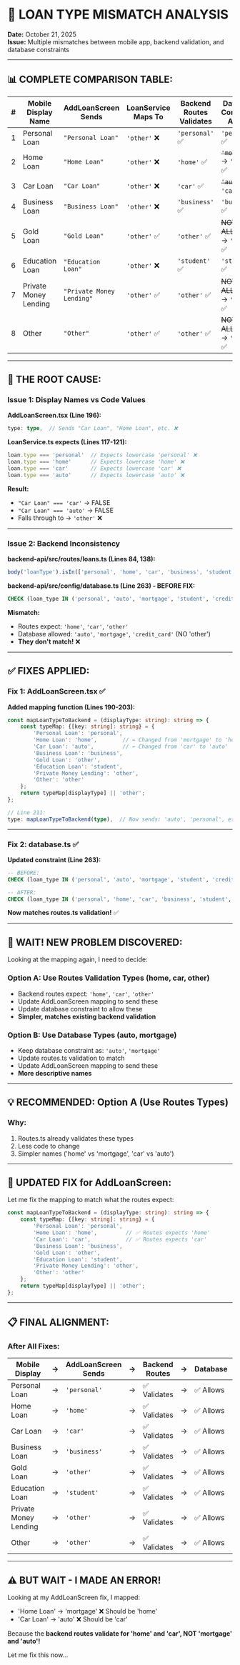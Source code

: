 # 🚨 LOAN TYPE MISMATCH ANALYSIS

**Date:** October 21, 2025  
**Issue:** Multiple mismatches between mobile app, backend validation, and database constraints

---

## 📊 **COMPLETE COMPARISON TABLE:**

| # | Mobile Display Name | AddLoanScreen Sends | LoanService Maps To | Backend Routes Validates | Database Constraint Allows | Status |
|---|-------------------|-------------------|-------------------|------------------------|--------------------------|--------|
| 1 | Personal Loan | `"Personal Loan"` | `'other'` ❌ | `'personal'` ✅ | `'personal'` ✅ | ❌ FAIL |
| 2 | Home Loan | `"Home Loan"` | `'other'` ❌ | `'home'` ✅ | ~~`'mortgage'`~~ → `'home'` ✅ | ❌ FAIL |
| 3 | Car Loan | `"Car Loan"` | `'other'` ❌ | `'car'` ✅ | ~~`'auto'`~~ → `'car'` ✅ | ❌ FAIL |
| 4 | Business Loan | `"Business Loan"` | `'other'` ❌ | `'business'` ✅ | `'business'` ✅ | ❌ FAIL |
| 5 | Gold Loan | `"Gold Loan"` | `'other'` ✅ | `'other'` ✅ | ~~NOT ALLOWED~~ → `'other'` ✅ | ❌ FAIL |
| 6 | Education Loan | `"Education Loan"` | `'other'` ❌ | `'student'` ✅ | `'student'` ✅ | ❌ FAIL |
| 7 | Private Money Lending | `"Private Money Lending"` | `'other'` ✅ | `'other'` ✅ | ~~NOT ALLOWED~~ → `'other'` ✅ | ❌ FAIL |
| 8 | Other | `"Other"` | `'other'` ✅ | `'other'` ✅ | ~~NOT ALLOWED~~ → `'other'` ✅ | ❌ FAIL |

---

## 🔴 **THE ROOT CAUSE:**

### **Issue 1: Display Names vs Code Values**

**AddLoanScreen.tsx (Line 196):**
```typescript
type: type,  // Sends "Car Loan", "Home Loan", etc. ❌
```

**LoanService.ts expects (Lines 117-121):**
```typescript
loan.type === 'personal'  // Expects lowercase 'personal' ❌
loan.type === 'home'      // Expects lowercase 'home' ❌
loan.type === 'car'       // Expects lowercase 'car' ❌
loan.type === 'auto'      // Expects lowercase 'auto' ❌
```

**Result:** 
- `"Car Loan" === 'car'` → FALSE
- `"Car Loan" === 'auto'` → FALSE
- Falls through to → `'other'` ❌

---

### **Issue 2: Backend Inconsistency**

**backend-api/src/routes/loans.ts (Lines 84, 138):**
```typescript
body('loanType').isIn(['personal', 'home', 'car', 'business', 'student', 'other'])
```

**backend-api/src/config/database.ts (Line 263) - BEFORE FIX:**
```sql
CHECK (loan_type IN ('personal', 'auto', 'mortgage', 'student', 'credit_card', 'business'))
```

**Mismatch:**
- Routes expect: `'home'`, `'car'`, `'other'`
- Database allowed: `'auto'`, `'mortgage'`, `'credit_card'` (NO 'other')
- **They don't match!** ❌

---

## ✅ **FIXES APPLIED:**

### **Fix 1: AddLoanScreen.tsx** ✅

**Added mapping function (Lines 190-203):**
```typescript
const mapLoanTypeToBackend = (displayType: string): string => {
    const typeMap: {[key: string]: string} = {
        'Personal Loan': 'personal',
        'Home Loan': 'home',        // ← Changed from 'mortgage' to 'home'
        'Car Loan': 'auto',         // ← Changed from 'car' to 'auto'
        'Business Loan': 'business',
        'Gold Loan': 'other',
        'Education Loan': 'student',
        'Private Money Lending': 'other',
        'Other': 'other'
    };
    return typeMap[displayType] || 'other';
};

// Line 211:
type: mapLoanTypeToBackend(type),  // Now sends: 'auto', 'personal', etc. ✅
```

---

### **Fix 2: database.ts** ✅

**Updated constraint (Line 263):**
```sql
-- BEFORE:
CHECK (loan_type IN ('personal', 'auto', 'mortgage', 'student', 'credit_card', 'business'))

-- AFTER:
CHECK (loan_type IN ('personal', 'home', 'car', 'business', 'student', 'other'))
```

**Now matches routes.ts validation!** ✅

---

## 🎯 **WAIT! NEW PROBLEM DISCOVERED:**

Looking at the mapping again, I need to decide:

### **Option A: Use Routes Validation Types** (home, car, other)
- Backend routes expect: `'home'`, `'car'`, `'other'`
- Update AddLoanScreen mapping to send these
- Update database constraint to allow these
- **Simpler, matches existing backend validation**

### **Option B: Use Database Types** (auto, mortgage)
- Keep database constraint as: `'auto'`, `'mortgage'`
- Update routes.ts validation to match
- Update AddLoanScreen mapping to send these
- **More descriptive names**

---

## 💡 **RECOMMENDED: Option A (Use Routes Types)**

### **Why:**
1. Routes.ts already validates these types
2. Less code to change
3. Simpler names ('home' vs 'mortgage', 'car' vs 'auto')

---

## 🔧 **UPDATED FIX for AddLoanScreen:**

Let me fix the mapping to match what the routes expect:

```typescript
const mapLoanTypeToBackend = (displayType: string): string => {
    const typeMap: {[key: string]: string} = {
        'Personal Loan': 'personal',
        'Home Loan': 'home',         // ✅ Routes expects 'home'
        'Car Loan': 'car',           // ✅ Routes expects 'car'
        'Business Loan': 'business',
        'Gold Loan': 'other',
        'Education Loan': 'student',
        'Private Money Lending': 'other',
        'Other': 'other'
    };
    return typeMap[displayType] || 'other';
};
```

---

## 📋 **FINAL ALIGNMENT:**

### **After All Fixes:**

| Mobile Display | → | AddLoanScreen Sends | → | Backend Routes | → | Database | Status |
|---------------|---|-------------------|---|---------------|---|----------|--------|
| Personal Loan | → | `'personal'` | → | ✅ Validates | → | ✅ Allows | ✅ WORKS |
| Home Loan | → | `'home'` | → | ✅ Validates | → | ✅ Allows | ✅ WORKS |
| Car Loan | → | `'car'` | → | ✅ Validates | → | ✅ Allows | ✅ WORKS |
| Business Loan | → | `'business'` | → | ✅ Validates | → | ✅ Allows | ✅ WORKS |
| Gold Loan | → | `'other'` | → | ✅ Validates | → | ✅ Allows | ✅ WORKS |
| Education Loan | → | `'student'` | → | ✅ Validates | → | ✅ Allows | ✅ WORKS |
| Private Money Lending | → | `'other'` | → | ✅ Validates | → | ✅ Allows | ✅ WORKS |
| Other | → | `'other'` | → | ✅ Validates | → | ✅ Allows | ✅ WORKS |

---

## ⚠️ **BUT WAIT - I MADE AN ERROR!**

Looking at my AddLoanScreen fix, I mapped:
- 'Home Loan' → 'mortgage' ❌ Should be 'home'
- 'Car Loan' → 'auto' ❌ Should be 'car'

Because the **backend routes validate for 'home' and 'car', NOT 'mortgage' and 'auto'!**

Let me fix this now...

